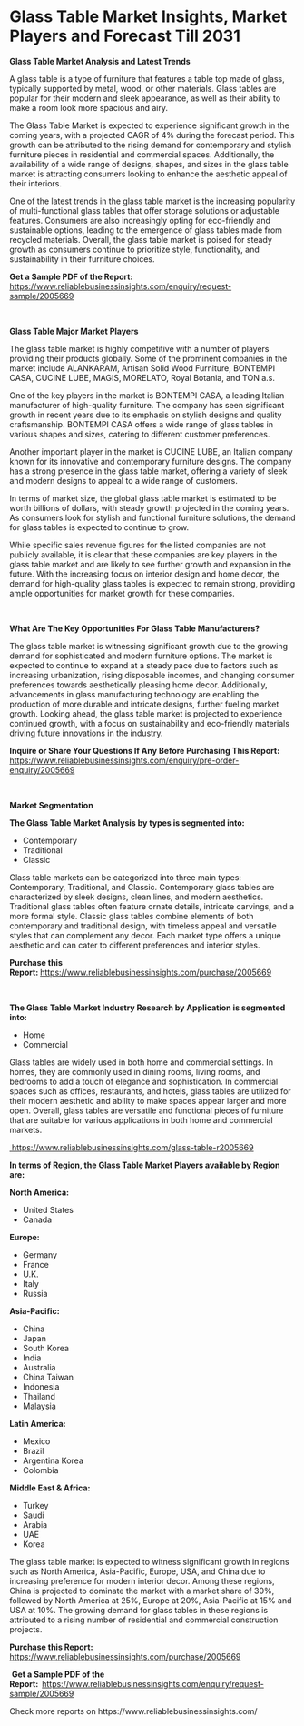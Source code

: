 <p><h1>Glass Table Market Insights, Market Players and Forecast Till 2031</h1></p><p><strong>Glass Table Market Analysis and Latest Trends</strong></p>
<p><p>A glass table is a type of furniture that features a table top made of glass, typically supported by metal, wood, or other materials. Glass tables are popular for their modern and sleek appearance, as well as their ability to make a room look more spacious and airy.</p><p>The Glass Table Market is expected to experience significant growth in the coming years, with a projected CAGR of 4% during the forecast period. This growth can be attributed to the rising demand for contemporary and stylish furniture pieces in residential and commercial spaces. Additionally, the availability of a wide range of designs, shapes, and sizes in the glass table market is attracting consumers looking to enhance the aesthetic appeal of their interiors.</p><p>One of the latest trends in the glass table market is the increasing popularity of multi-functional glass tables that offer storage solutions or adjustable features. Consumers are also increasingly opting for eco-friendly and sustainable options, leading to the emergence of glass tables made from recycled materials. Overall, the glass table market is poised for steady growth as consumers continue to prioritize style, functionality, and sustainability in their furniture choices.</p></p>
<p><strong>Get a Sample PDF of the Report:&nbsp;</strong> <a href="https://www.reliablebusinessinsights.com/enquiry/request-sample/2005669">https://www.reliablebusinessinsights.com/enquiry/request-sample/2005669</a></p>
<p>&nbsp;</p>
<p><strong>Glass Table Major Market Players</strong></p>
<p><p>The glass table market is highly competitive with a number of players providing their products globally. Some of the prominent companies in the market include ALANKARAM, Artisan Solid Wood Furniture, BONTEMPI CASA, CUCINE LUBE, MAGIS, MORELATO, Royal Botania, and TON a.s.</p><p>One of the key players in the market is BONTEMPI CASA, a leading Italian manufacturer of high-quality furniture. The company has seen significant growth in recent years due to its emphasis on stylish designs and quality craftsmanship. BONTEMPI CASA offers a wide range of glass tables in various shapes and sizes, catering to different customer preferences.</p><p>Another important player in the market is CUCINE LUBE, an Italian company known for its innovative and contemporary furniture designs. The company has a strong presence in the glass table market, offering a variety of sleek and modern designs to appeal to a wide range of customers.</p><p>In terms of market size, the global glass table market is estimated to be worth billions of dollars, with steady growth projected in the coming years. As consumers look for stylish and functional furniture solutions, the demand for glass tables is expected to continue to grow.</p><p>While specific sales revenue figures for the listed companies are not publicly available, it is clear that these companies are key players in the glass table market and are likely to see further growth and expansion in the future. With the increasing focus on interior design and home decor, the demand for high-quality glass tables is expected to remain strong, providing ample opportunities for market growth for these companies.</p></p>
<p>&nbsp;</p>
<p><strong>What Are The Key Opportunities For Glass Table Manufacturers?</strong></p>
<p><p>The glass table market is witnessing significant growth due to the growing demand for sophisticated and modern furniture options. The market is expected to continue to expand at a steady pace due to factors such as increasing urbanization, rising disposable incomes, and changing consumer preferences towards aesthetically pleasing home decor. Additionally, advancements in glass manufacturing technology are enabling the production of more durable and intricate designs, further fueling market growth. Looking ahead, the glass table market is projected to experience continued growth, with a focus on sustainability and eco-friendly materials driving future innovations in the industry.</p></p>
<p><strong>Inquire or Share Your Questions If Any Before Purchasing This Report:</strong> <a href="https://www.reliablebusinessinsights.com/enquiry/pre-order-enquiry/2005669">https://www.reliablebusinessinsights.com/enquiry/pre-order-enquiry/2005669</a></p>
<p>&nbsp;</p>
<p><strong>Market Segmentation</strong></p>
<p><strong>The Glass Table Market Analysis by types is segmented into:</strong></p>
<p><ul><li>Contemporary</li><li>Traditional</li><li>Classic</li></ul></p>
<p><p>Glass table markets can be categorized into three main types: Contemporary, Traditional, and Classic. Contemporary glass tables are characterized by sleek designs, clean lines, and modern aesthetics. Traditional glass tables often feature ornate details, intricate carvings, and a more formal style. Classic glass tables combine elements of both contemporary and traditional design, with timeless appeal and versatile styles that can complement any decor. Each market type offers a unique aesthetic and can cater to different preferences and interior styles.</p></p>
<p><strong>Purchase this Report:&nbsp;</strong><a href="https://www.reliablebusinessinsights.com/purchase/2005669">https://www.reliablebusinessinsights.com/purchase/2005669</a></p>
<p>&nbsp;</p>
<p><strong>The Glass Table Market Industry Research by Application is segmented into:</strong></p>
<p><ul><li>Home</li><li>Commercial</li></ul></p>
<p><p>Glass tables are widely used in both home and commercial settings. In homes, they are commonly used in dining rooms, living rooms, and bedrooms to add a touch of elegance and sophistication. In commercial spaces such as offices, restaurants, and hotels, glass tables are utilized for their modern aesthetic and ability to make spaces appear larger and more open. Overall, glass tables are versatile and functional pieces of furniture that are suitable for various applications in both home and commercial markets.</p></p>
<p><a href="https://www.reliablebusinessinsights.com/glass-table-r2005669">&nbsp;https://www.reliablebusinessinsights.com/glass-table-r2005669</a></p>
<p><strong>In terms of Region, the Glass Table Market Players available by Region are:</strong></p>
<p>
    <p> <strong> North America: </strong>
        <ul>
            <li>United States</li>
            <li>Canada</li>
        </ul>
        </p> 
    <p> <strong> Europe: </strong>
        <ul>
            <li>Germany</li>
            <li>France</li>
            <li>U.K.</li>
            <li>Italy</li>
            <li>Russia</li>
        </ul>
        </p> 
    <p> <strong> Asia-Pacific: </strong>
        <ul>
            <li>China</li>
            <li>Japan</li>
            <li>South Korea</li>
            <li>India</li>
            <li>Australia</li>
            <li>China Taiwan</li>
            <li>Indonesia</li>
            <li>Thailand</li>
            <li>Malaysia</li>
        </ul>
        </p> 
    <p> <strong> Latin America: </strong>
        <ul>
            <li>Mexico</li>
            <li>Brazil</li>
            <li>Argentina Korea</li>
            <li>Colombia</li>
        </ul>
        </p> 
    <p> <strong> Middle East & Africa: </strong>
        <ul>
            <li>Turkey</li>
            <li>Saudi</li>
            <li>Arabia</li>
            <li>UAE</li>
            <li>Korea</li>
        </ul>
    </p>
    </p>
<p><p>The glass table market is expected to witness significant growth in regions such as North America, Asia-Pacific, Europe, USA, and China due to increasing preference for modern interior decor. Among these regions, China is projected to dominate the market with a market share of 30%, followed by North America at 25%, Europe at 20%, Asia-Pacific at 15% and USA at 10%. The growing demand for glass tables in these regions is attributed to a rising number of residential and commercial construction projects.</p></p>
<p><strong>Purchase this Report: </strong><a href="https://www.reliablebusinessinsights.com/purchase/2005669">https://www.reliablebusinessinsights.com/purchase/2005669</a></p>
<p>&nbsp;<strong>Get a Sample PDF of the Report:&nbsp;&nbsp;</strong><a href="https://www.reliablebusinessinsights.com/enquiry/request-sample/2005669">https://www.reliablebusinessinsights.com/enquiry/request-sample/2005669</a></p>
<p><strong></strong></p>
<p>Check more reports on https://www.reliablebusinessinsights.com/</p>
